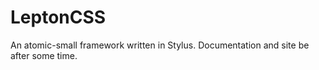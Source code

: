 # LeptonCSS
An atomic-small framework written in Stylus.
Documentation and site be after some time.
